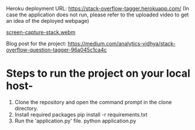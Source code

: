 Heroku deployment URL: https://stack-overflow-tagger.herokuapp.com/ (In case the application does not run, please refer to the uploaded video to get an idea of the deployed webpage)

[screen-capture-stack.webm](https://user-images.githubusercontent.com/62327777/211173811-fc3b4343-ed65-4070-af03-cfc51c91e62e.webm)

Blog post for the project: https://medium.com/analytics-vidhya/stack-overflow-question-tagger-96a045c1ca4c







# Steps to run the project on your local host-
1. Clone the repository and open the command prompt in the clone directory.
2. Install required packages pip install -r requirements.txt
3. Run the 'application.py' file. python application.py
